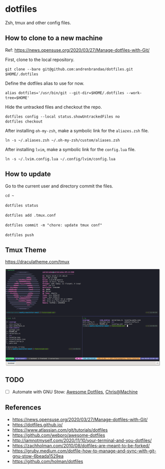 # dotfiles

Zsh, tmux and other config files.

## How to clone to a new machine

Ref: <https://news.opensuse.org/2020/03/27/Manage-dotfiles-with-Git/>

First, clone to the local repository.

```
git clone --bare git@github.com:andrenbrandao/dotfiles.git $HOME/.dotfiles
```

Define the dotfiles alias to use for now.

```
alias dotfiles='/usr/bin/git --git-dir=$HOME/.dotfiles --work-tree=$HOME'
```

Hide the untracked files and checkout the repo.

```
dotfiles config --local status.showUntrackedFiles no
dotfiles checkout
```

After installing `oh-my-zsh`, make a symbolic link for the `aliazes.zsh` file.

```
ln -s ~/.aliases.zsh ~/.oh-my-zsh/custom/aliases.zsh
```

After installing `lvim`, make a symbolic link for the `config.lua` file.

```
ln -s ~/.lvim.config.lua ~/.config/lvim/config.lua
```

## How to update

Go to the current user and directory commit the files.

```
cd ~

dotfiles status

dotfiles add .tmux.conf

dotfiles commit -m "chore: update tmux conf"

dotfiles push
```

## Tmux Theme

<https://draculatheme.com/tmux>

![Tmux Screenshot](.github/tmux-screenshot.png)

## TODO

- [ ] Automate with GNU Stow: [Awesome Dotfiles](https://github.com/webpro/awesome-dotfiles), [Chris@Machine](https://www.youtube.com/watch?v=90xMTKml9O0&t=651s)

## References

- <https://news.opensuse.org/2020/03/27/Manage-dotfiles-with-Git/>
- <https://dotfiles.github.io/>
- <https://www.atlassian.com/git/tutorials/dotfiles>
- <https://github.com/webpro/awesome-dotfiles>
- <http://iamnotmyself.com/2020/11/10/your-terminal-and-you-dotfiles/>
- <https://zachholman.com/2010/08/dotfiles-are-meant-to-be-forked/>
- <https://gruby.medium.com/dotfile-how-to-manage-and-sync-with-git-gnu-stow-6beada1529ea>
- <https://github.com/holman/dotfiles>

